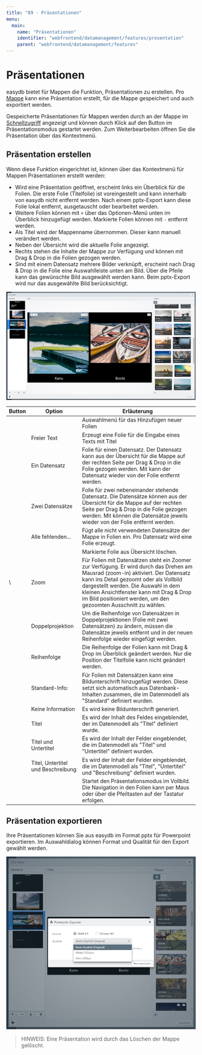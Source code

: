 ```yaml
---
title: "89 - Präsentationen"
menu:
  main:
    name: "Präsentationen"
    identifier: "webfrontend/datamanagement/features/presentation"
    parent: "webfrontend/datamanagement/features"
---
```

# Präsentationen

easydb bietet für Mappen die Funktion, Präsentationen zu erstellen. Pro [Mappe](../../search/quickaccess/collection) kann eine Präsentation erstellt, für die Mappe gespeichert und auch exportiert werden.

Gespeicherte Präsentationen für Mappen werden durch <i class="fa fa-play"></i> an der Mappe im [Schnellzugriff](../../search/quickaccess) angezeigt und können durch Klick auf den Button im Präsentationsmodus gestartet werden. Zum Weiterbearbeiten öffnen Sie die Präsentation über das Kontextmenü.

## Präsentation erstellen

Wenn diese Funktion eingerichtet ist, können über das Kontextmenü für Mappen Präsentationen erstellt werden:
* Wird eine Präsentation geöffnet, erscheint links ein Überblick für die Folien. Die erste Folie (Titelfolie) ist voreingestellt und kann innerhalb von easydb nicht entfernt werden. Nach einem pptx-Export kann diese Folie lokal entfernt, ausgetauscht oder bearbeitet werden.
* Weitere Folien können mit <code class="button">+</code> über das Optionen-Menü unten im Überblick hinzugefügt werden. Markierte Folien können mit <code class="button">-</code> entfernt werden.
* Als Titel wird der Mappenname übernommen. Dieser kann manuell verändert werden.
* Neben der Übersicht wird die aktuelle Folie angezeigt. 
* Rechts stehen die Inhalte der Mappe zur Verfügung und können mit Drag & Drop in die Folien gezogen werden. 
* Sind mit einem Datensatz mehrere Bilder verknüpft, erscheint nach Drag & Drop in die Folie eine Auswahlleiste unten am Bild. Über die Pfeile kann das gewünschte Bild ausgewählt werden kann. Beim pptx-Export wird nur das ausgewählte Bild berücksichtigt.


![Präsentation erstellen](ppt_create.jpg)

|Button|Option|Erläuterung|
|---|---|---|
|<i class="fa fa-plus"> </i> <i class="fa fa-angle-down"> </i>||Auswahlmenü für das Hinzufügen neuer Folien|
||Freier Text|Erzeugt eine Folie für die Eingabe eines Texts mit Titel|
||Ein Datensatz|Folie für einen Datensatz. Der Datensatz kann aus der Übersicht für die Mappe auf der rechten Seite per Drag & Drop in die Folie gezogen werden. Mit <i class="fa fa-trash-o"></i> kann der Datensatz wieder von der Folie entfernt werden.|
||Zwei Datensätze|Folie für zwei nebeneinander stehende Datensatz. Die Datensätze können aus der Übersicht für die Mappe auf der rechten Seite per Drag & Drop in die Folie gezogen werden. Mit <i class="fa fa-trash-o"></i> können die Datensätze jeweils wieder von der Folie entfernt werden.|
||Alle fehlenden... |Fügt alle nicht verwendeten Datensätze der Mappe in Folien ein. Pro Datensatz wird eine Folie erzeugt. |
|<i class="fa fa-minus"></i>||Markierte Folie aus Übersicht löschen. |
|<i class="fa fa-search-plus"> </i> \ <i class="fa fa-search-minus"> </i>|Zoom|Für Folien mit Datensätzen steht ein Zoomer zur Verfügung. Er wird durch das Drehen am Mausrad (zoom-in) aktiviert. Der Datensatz kann ins Detail gezoomt oder als Vollbild dargestellt werden. Die Auswahl in dem kleinen Ansichtfenster kann mit Drag & Drop im Bild positioniert werden, um den gezoomten Ausschnitt zu wählen. |
||Doppelprojektion|Um die Reihenfolge von Datensätzen in Doppelprojektionen (Folie mit zwei Datensätzen) zu ändern, müssen die Datensätze jeweils entfernt und in der neuen Reihenfolge wieder eingefügt werden.|
||Reihenfolge|Die Reihenfolge der Folien kann mit Drag & Drop im Überblick geändert werden. Nur die Position der Titelfolie kann nicht geändert werden.|
|<i class="fa fa-cog"></i>| Standard-Info:                     | Für Folien mit Datensätzen kann eine Bildunterschrift hinzugefügt werden. Diese setzt sich automatisch aus Datenbank-Inhalten zusammen, die im Datenmodell als "Standard" definiert wurden. |
|| Keine Information                  | Es wird keine Bildunterschrift generiert. |
|| Titel                              | Es wird der Inhalt des Feldes eingeblendet, der im Datenmodell als "Titel" definiert wurde. |
||Titel und Untertitel| Es wird der Inhalt der Felder eingeblendet, die im Datenmodell als "Titel" und "Untertitel" definiert wurden. |
||Titel, Untertitel und Beschreibung| Es wird der Inhalt der Felder eingeblendet, die im Datenmodell als "Titel", "Untertitel" und "Beschreibung" definiert wurden. |
|<i class="fa fa-play"></i>|| Startet den Präsentationsmodus im Vollbild. Die Navigation in den Folien kann per Maus oder über die Pfeiltasten auf der Tastatur erfolgen.|

## Präsentation exportieren

Ihre Präsentationen können Sie aus easydb im Format pptx für Powerpoint exportieren. Im Auswahldialog können Format und Qualität für den Export gewählt werden.

![Präsentation exportieren](ppt_export.jpg)

>HINWEIS: Eine Präsentation wird durch das Löschen der Mappe gelöscht.
